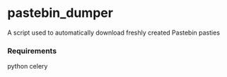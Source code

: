# pastebin_dumper

A script used to automatically download freshly created Pastebin pasties

### Requirements

python celery

